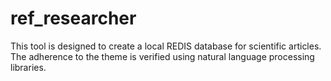 # ref_researcher
This tool is designed to create a local REDIS database for scientific articles. The adherence to the theme is verified using natural language processing libraries.
